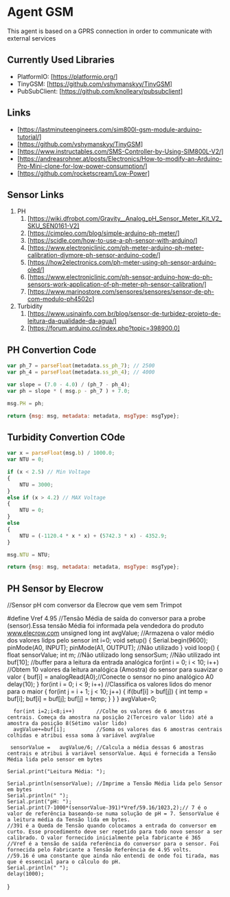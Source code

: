 # Agent GSM

This agent is based on a GPRS connection in order to communicate with external services

## Currently Used Libraries

- PlatformIO: [https://platformio.org/]
- TinyGSM: [https://github.com/vshymanskyy/TinyGSM]
- PubSubClient: [https://github.com/knolleary/pubsubclient]

## Links

- [https://lastminuteengineers.com/sim800l-gsm-module-arduino-tutorial/]
- [https://github.com/vshymanskyy/TinyGSM]
- [https://www.instructables.com/SMS-Controller-by-Using-SIM800L-V2/]
- [https://andreasrohner.at/posts/Electronics/How-to-modify-an-Arduino-Pro-Mini-clone-for-low-power-consumption/]
- [https://github.com/rocketscream/Low-Power]

## Sensor Links

1. PH
   1. [https://wiki.dfrobot.com/Gravity__Analog_pH_Sensor_Meter_Kit_V2_SKU_SEN0161-V2]
   2. [https://cimpleo.com/blog/simple-arduino-ph-meter/]
   3. [https://scidle.com/how-to-use-a-ph-sensor-with-arduino/]
   4. [https://www.electroniclinic.com/ph-meter-arduino-ph-meter-calibration-diymore-ph-sensor-arduino-code/]
   5. [https://how2electronics.com/ph-meter-using-ph-sensor-arduino-oled/]
   6. [https://www.electroniclinic.com/ph-sensor-arduino-how-do-ph-sensors-work-application-of-ph-meter-ph-sensor-calibration/]
   7. [https://www.marinostore.com/sensores/sensores/sensor-de-ph-com-modulo-ph4502c]
2. Turbidity
   1. [https://www.usinainfo.com.br/blog/sensor-de-turbidez-projeto-de-leitura-da-qualidade-da-agua/]
   2. [https://forum.arduino.cc/index.php?topic=398900.0]

## PH Convertion Code

```js
var ph_7 = parseFloat(metadata.ss_ph_7); // 2500
var ph_4 = parseFloat(metadata.ss_ph_4); // 4000

var slope = (7.0 - 4.0) / (ph_7 - ph_4);
var ph = slope * ( msg.p - ph_7 ) + 7.0;

msg.PH = ph;

return {msg: msg, metadata: metadata, msgType: msgType};
```

## Turbidity Convertion COde

```js
var x = parseFloat(msg.b) / 1000.0;
var NTU = 0;

if (x < 2.5) // Min Voltage
{
    NTU = 3000;
}
else if (x > 4.2) // MAX Voltage
{
    NTU = 0;
}
else
{
    NTU = (-1120.4 * x * x) + (5742.3 * x) - 4352.9;
}

msg.NTU = NTU;

return {msg: msg, metadata: metadata, msgType: msgType};
```
## PH Sensor by Elecrow

//Sensor pH com conversor da Elecrow que vem sem Trimpot

#define Vref 4.95 //Tensão Média de saída do conversor para a probe (sensor).Essa tensão Média foi informada pela vendedora do produto www.elecrow.com
unsigned long int avgValue;     //Armazena o valor médio dos valores lidps pelo sensor
int i=0;
void setup()
{
    Serial.begin(9600);
    pinMode(A0, INPUT);
    pinMode(A1, OUTPUT);        //Não utilizado
}
void loop()
{
    float sensorValue;
    int m;                      //Não utilizado
    long sensorSum;             //Não utilizado
    int buf[10];                //buffer para a leitura da entrada analógica
  for(int i = 0; i < 10; i++)       //Obtem 10 valores da leitura analógica (Amostra) do sensor para suavizar o valor 
  { 
    buf[i] = analogRead(A0);//Conecte o sensor no pino analógico A0
    delay(10);
  }
  for(int i = 0; i < 9; i++)        //Classifica os valores lidos do menor para o maior
  {
    for(int j = i + 1; j < 10; j++)
    {
      if(buf[i] > buf[j])
      {
        int temp = buf[i];
        buf[i] = buf[j];
        buf[j] = temp;
      }
    }
  }
       avgValue=0;
 
      for(int i=2;i<8;i++)       //Colhe os valores de 6 amostras centrais. Começa da amostra na posição 2(Terceiro valor lido) até a amostra da posição 8(Sétimo valor lido)
      avgValue+=buf[i];          //Soma os valores das 6 amostras centrais colhidas e atribui essa soma à variável avgValue
    
     sensorValue =   avgValue/6; //Calcula a média dessas 6 amostras centrais e atribui à variável sensorValue. Aqui é fornecida a Tensão Média lida pelo sensor em bytes
     
    Serial.print("Leitura Média: ");
    
    Serial.println(sensorValue); //Imprime a Tensão Média lida pelo Sensor em bytes
    Serial.println(" ");
    Serial.print("pH: ");
    Serial.print(7-1000*(sensorValue-391)*Vref/59.16/1023,2);// 7 é o valor de referência baseando-se numa solução de pH = 7. SensorValue é a leitura média da Tensão lida em bytes.
    //391 é a Queda de Tensão quando colocamos a entrada do conversor em curto. Esse procedimento deve ser repetido para todo novo sensor a ser calibrado. O valor fornecido inicialmente pela fabricante é 365
    //Vref é a tensão de saída referência do conversor para o sensor. Foi fornecida pelo Fabricante a Tensão Referência de 4.95 volts.
    //59.16 é uma constante que ainda não entendi de onde foi tirada, mas que é essencial para o cálculo do pH.
    Serial.println(" ");
    delay(1000);

}
